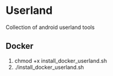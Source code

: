 # Userland
Collection of android userland tools

## Docker 
1. chmod +x install_docker_userland.sh
2. ./install_docker_userland.sh
